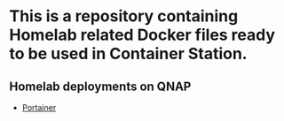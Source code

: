 # This is a repository containing Homelab related Docker files ready to be used in Container Station.

## Homelab deployments on QNAP
- [Portainer](portainer.yaml)